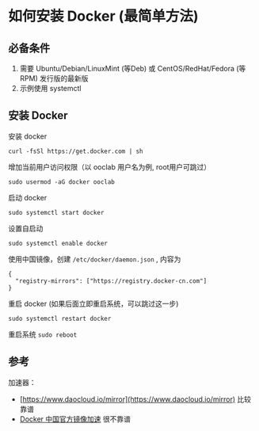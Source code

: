 # 如何安装 Docker (最简单方法)

## 必备条件

1. 需要 Ubuntu/Debian/LinuxMint (等Deb) 或 CentOS/RedHat/Fedora (等RPM) 发行版的最新版
2. 示例使用 systemctl

## 安装 Docker

安装 docker

```
curl -fsSl https://get.docker.com | sh
```

增加当前用户访问权限（以 ooclab 用户名为例, root用户可跳过）

```
sudo usermod -aG docker ooclab
```

启动 docker

```
sudo systemctl start docker
```

设置自启动

```
sudo systemctl enable docker
```

使用中国镜像，创建 `/etc/docker/daemon.json` , 内容为

```
{
  "registry-mirrors": ["https://registry.docker-cn.com"]
}
```

重启 docker (如果后面立即重启系统，可以跳过这一步)

```
sudo systemctl restart docker
```

重启系统 `sudo reboot`


## 参考

加速器：

- [https://www.daocloud.io/mirror](https://www.daocloud.io/mirror) 比较靠谱
- [Docker 中国官方镜像加速](https://www.docker-cn.com/registry-mirror) 很不靠谱
